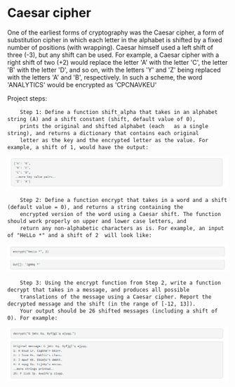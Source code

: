 # Caesar cipher
One of the earliest forms of cryptography was the Caesar cipher, a form of substitution cipher in which each letter in the alphabet is shifted by a fixed number of positions (with wrapping). Caesar himself used a left shift of three (-3), but any shift can be used. For example, a Caesar cipher with a right shift of two (+2) would replace the letter 'A' with the letter 'C', the letter 'B' with the letter 'D', and so on, with the letters 'Y' and 'Z' being replaced with the letters 'A' and 'B', respectively. In such a scheme, the word 'ANALYTICS' would be encrypted as 'CPCNAVKEU' </br>

Project steps:</br>

        Step 1: Define a function shift_alpha that takes in an alphabet string (A) and a shift constant (shift, default value of 0), 
        prints the original and shifted alphabet (each   as a single string), and returns a dictionary that contains each original 
        letter as the key and the encrypted letter as the value. For example, a shift of 1, would have the output:
![](Images/Exercise_1.PNG)<br/>
        
        Step 2: Define a function encrypt that takes in a word and a shift (default value = 0), and returns a string containing the 
        encrypted version of the word using a Caesar shift. The function should work properly on upper and lower case letters, and 
        return any non-alphabetic characters as is. For example, an input of "HeLLo *" and a shift of 2  will look like:
![](Images/Exercise_2.PNG)<br/>
    
        Step 3: Using the encrypt function from Step 2, write a function decrypt that takes in a message, and produces all possible 
        translations of the message using a Caesar cipher. Report the decrypted message and the shift (in the range of [-12, 13]). 
        Your output should be 26 shifted messages (including a shift of 0). For example: 
![](Images/Exercise_3.PNG)<br/>
    
    
